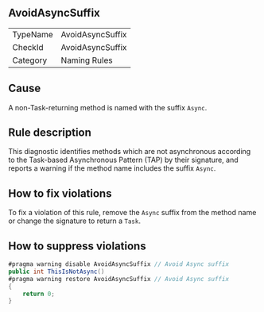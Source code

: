 ﻿## AvoidAsyncSuffix

<table>
<tr>
  <td>TypeName</td>
  <td>AvoidAsyncSuffix</td>
</tr>
<tr>
  <td>CheckId</td>
  <td>AvoidAsyncSuffix</td>
</tr>
<tr>
  <td>Category</td>
  <td>Naming Rules</td>
</tr>
</table>

## Cause

A non-Task-returning method is named with the suffix `Async`.

## Rule description

This diagnostic identifies methods which are not asynchronous according to the Task-based Asynchronous Pattern (TAP) by
their signature, and reports a warning if the method name includes the suffix `Async`.

## How to fix violations

To fix a violation of this rule, remove the `Async` suffix from the method name or change the signature to return a
`Task`.

## How to suppress violations

```csharp
#pragma warning disable AvoidAsyncSuffix // Avoid Async suffix
public int ThisIsNotAsync()
#pragma warning restore AvoidAsyncSuffix // Avoid Async suffix
{
    return 0;
}
```
